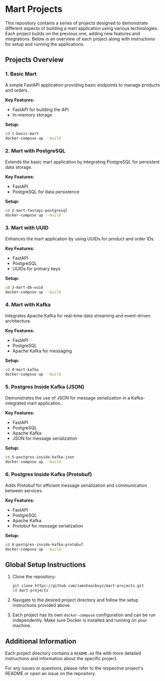 # Mart Projects

This repository contains a series of projects designed to demonstrate different aspects of building a mart application using various technologies. Each project builds on the previous one, adding new features and integrations. Below is an overview of each project along with instructions for setup and running the applications.

## Projects Overview

### 1. Basic Mart

A simple FastAPI application providing basic endpoints to manage products and orders.

**Key Features:**
- FastAPI for building the API
- In-memory storage

**Setup:**
```sh
cd 1-basic-mart
docker-compose up --build
```

### 2. Mart with PostgreSQL

Extends the basic mart application by integrating PostgreSQL for persistent data storage.

**Key Features:**
- FastAPI
- PostgreSQL for data persistence

**Setup:**
```sh
cd 2-mart-fastapi-postgresql
docker-compose up --build
```

### 3. Mart with UUID

Enhances the mart application by using UUIDs for product and order IDs.

**Key Features:**
- FastAPI
- PostgreSQL
- UUIDs for primary keys

**Setup:**
```sh
cd 3-mart-db-uuid
docker-compose up --build
```

### 4. Mart with Kafka

Integrates Apache Kafka for real-time data streaming and event-driven architecture.

**Key Features:**
- FastAPI
- PostgreSQL
- Apache Kafka for messaging

**Setup:**
```sh
cd 4-mart-kafka
docker-compose up --build
```

### 5. Postgres Inside Kafka (JSON)

Demonstrates the use of JSON for message serialization in a Kafka-integrated mart application.

**Key Features:**
- FastAPI
- PostgreSQL
- Apache Kafka
- JSON for message serialization

**Setup:**
```sh
cd 5-postgres-inside-kafka-json
docker-compose up --build
```

### 6. Postgres Inside Kafka (Protobuf)

Adds Protobuf for efficient message serialization and communication between services.

**Key Features:**
- FastAPI
- PostgreSQL
- Apache Kafka
- Protobuf for message serialization

**Setup:**
```sh
cd 6-postgres-inside-kafka-protobuf
docker-compose up --build
```

## Global Setup Instructions

1. Clone the repository:
    ```sh
    git clone https://github.com/iamshoaibxyz/mart-projects.git
    cd mart-projects
    ```

2. Navigate to the desired project directory and follow the setup instructions provided above.

3. Each project has its own `docker-compose` configuration and can be run independently. Make sure Docker is installed and running on your machine.

## Additional Information

Each project directory contains a `README.md` file with more detailed instructions and information about the specific project.

For any issues or questions, please refer to the respective project's README or open an issue on the repository.
